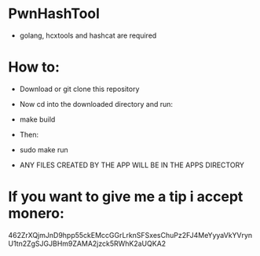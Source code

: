 # PwnHashTool

* golang, hcxtools and hashcat are required

# How to:

* Download or git clone this repository

* Now cd into the downloaded directory and run:
  
* make build

* Then:

* sudo make run

* ANY FILES CREATED BY THE APP WILL BE IN THE APPS DIRECTORY

# If you want to give me a tip i accept monero:

462ZrXQjmJnD9hpp55ckEMccGGrLrknSFSxesChuPz2FJ4MeYyyaVkYVrynU1tn2ZgSJGJBHm9ZAMA2jzck5RWhK2aUQKA2
